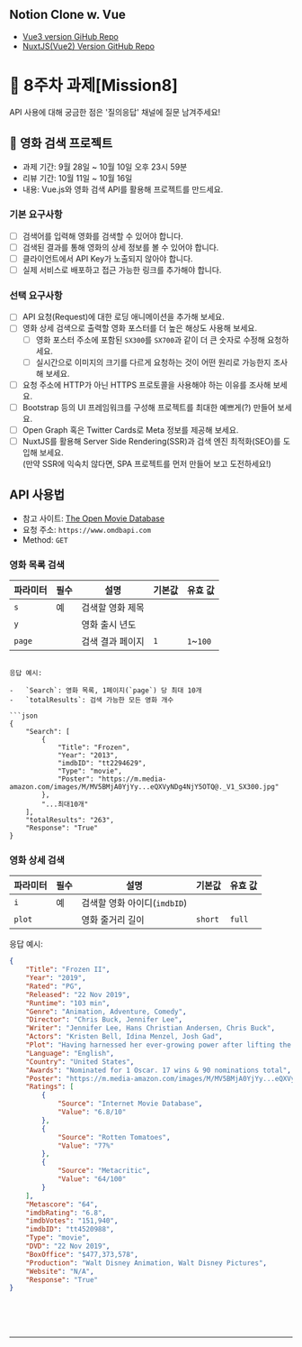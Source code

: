 ## Notion Clone w. Vue

-   [Vue3 version GiHub Repo](https://github.com/Leon-Miller/notion-clone-programmers)
-   [NuxtJS(Vue2) Version GitHub Repo](https://github.com/Leon-Miller/notion-clone-programmers-nuxt)

# 📌 8주차 과제[Mission8]

API 사용에 대해 궁금한 점은 '질의응답' 채널에 질문 남겨주세요!

## 🎥 영화 검색 프로젝트

-   과제 기간: 9월 28일 ~ 10월 10일 오후 23시 59분
-   리뷰 기간: 10월 11일 ~ 10월 16일
-   내용: Vue.js와 영화 검색 API를 활용해 프로젝트를 만드세요.

### 기본 요구사항

-   [ ] 검색어를 입력해 영화를 검색할 수 있어야 합니다.
-   [ ] 검색된 결과를 통해 영화의 상세 정보를 볼 수 있어야 합니다.
-   [ ] 클라이언트에서 API Key가 노출되지 않아야 합니다.
-   [ ] 실제 서비스로 배포하고 접근 가능한 링크를 추가해야 합니다.

### 선택 요구사항

-   [ ] API 요청(Request)에 대한 로딩 애니메이션을 추가해 보세요.
-   [ ] 영화 상세 검색으로 출력할 영화 포스터를 더 높은 해상도 사용해 보세요.
    -   [ ] 영화 포스터 주소에 포함된 `SX300`를 `SX700`과 같이 더 큰 숫자로 수정해 요청하세요.
    -   [ ] 실시간으로 이미지의 크기를 다르게 요청하는 것이 어떤 원리로 가능한지 조사해 보세요.
-   [ ] 요청 주소에 HTTP가 아닌 HTTPS 프로토콜을 사용해야 하는 이유를 조사해 보세요.
-   [ ] Bootstrap 등의 UI 프레임워크를 구성해 프로젝트를 최대한 예쁘게(?) 만들어 보세요.
-   [ ] Open Graph 혹은 Twitter Cards로 Meta 정보를 제공해 보세요.
-   [ ] NuxtJS를 활용해 Server Side Rendering(SSR)과 검색 엔진 최적화(SEO)를 도입해 보세요.  
         (만약 SSR에 익숙치 않다면, SPA 프로젝트를 먼저 만들어 보고 도전하세요!)

## API 사용법

-   참고 사이트: [The Open Movie Database](http://www.omdbapi.com/)
-   요청 주소: `https://www.omdbapi.com`
-   Method: `GET`

### 영화 목록 검색

| 파라미터 | 필수 | 설명             | 기본값 | 유효 값   |
| -------- | ---- | ---------------- | ------ | --------- |
| `s`      | 예   | 검색할 영화 제목 |        |
| `y`      |      | 영화 출시 년도   |        |
| `page`   |      | 검색 결과 페이지 | `1`    | `1`~`100` |

````

응답 예시:

-   `Search`: 영화 목록, 1페이지(`page`) 당 최대 10개
-   `totalResults`: 검색 가능한 모든 영화 개수

```json
{
    "Search": [
        {
            "Title": "Frozen",
            "Year": "2013",
            "imdbID": "tt2294629",
            "Type": "movie",
            "Poster": "https://m.media-amazon.com/images/M/MV5BMjA0YjYy...eQXVyNDg4NjY5OTQ@._V1_SX300.jpg"
        },
        "...최대10개"
    ],
    "totalResults": "263",
    "Response": "True"
}
````

### 영화 상세 검색

| 파라미터 | 필수 | 설명                         | 기본값  | 유효 값 |
| -------- | ---- | ---------------------------- | ------- | ------- |
| `i`      | 예   | 검색할 영화 아이디(`imdbID`) |         |
| `plot`   |      | 영화 줄거리 길이             | `short` | `full`  |

응답 예시:

```json
{
    "Title": "Frozen II",
    "Year": "2019",
    "Rated": "PG",
    "Released": "22 Nov 2019",
    "Runtime": "103 min",
    "Genre": "Animation, Adventure, Comedy",
    "Director": "Chris Buck, Jennifer Lee",
    "Writer": "Jennifer Lee, Hans Christian Andersen, Chris Buck",
    "Actors": "Kristen Bell, Idina Menzel, Josh Gad",
    "Plot": "Having harnessed her ever-growing power after lifting the dreadful curse of the eternal winter in Frozen (2013),",
    "Language": "English",
    "Country": "United States",
    "Awards": "Nominated for 1 Oscar. 17 wins & 90 nominations total",
    "Poster": "https://m.media-amazon.com/images/M/MV5BMjA0YjYy...eQXVyNDg4NjY5OTQ@._V1_SX300.jpg",
    "Ratings": [
        {
            "Source": "Internet Movie Database",
            "Value": "6.8/10"
        },
        {
            "Source": "Rotten Tomatoes",
            "Value": "77%"
        },
        {
            "Source": "Metacritic",
            "Value": "64/100"
        }
    ],
    "Metascore": "64",
    "imdbRating": "6.8",
    "imdbVotes": "151,940",
    "imdbID": "tt4520988",
    "Type": "movie",
    "DVD": "22 Nov 2019",
    "BoxOffice": "$477,373,578",
    "Production": "Walt Disney Animation, Walt Disney Pictures",
    "Website": "N/A",
    "Response": "True"
}
```

<br/>
<br/>
<br/>

---

<br/>
<br/>
<br/>
